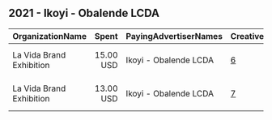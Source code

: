 ## 2021 - Ikoyi - Obalende LCDA 
|OrganizationName|Spent|PayingAdvertiserNames|CreativeUrls|Impressions|Genders|AgeBrackets|CountryCodes|BillingAddresses|CandidateBallotInformation|
|:---|---:|:---|:---|---:|:---|:---|:---|:---|:---|
|La Vida Brand Exhibition|15.00 USD|Ikoyi - Obalende LCDA|[6](https://www.snap.com/political-ads/asset/7a3525bca400f42787d5a922e52681ae3dabdf2b30f0590ef53d8e1717e6beb6?mediaType=jpg)|20,038||20+|nigeria|"333 Fremont Street,San Francisco,94105,US"|Fuad Atanda Lawal|
|La Vida Brand Exhibition|13.00 USD|Ikoyi - Obalende LCDA|[7](https://www.snap.com/political-ads/asset/603ee5295e8a57cb796f5809eb8403cb9d931db8796c3495bb44f16c6f17d67e?mediaType=jpg)|17,402||20+|nigeria|"333 Fremont Street,San Francisco,94105,US"|Fuad Atanda Lawal|
